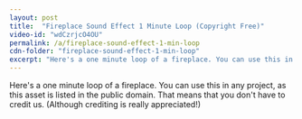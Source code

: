 ```yaml
---
layout: post
title:  "Fireplace Sound Effect 1 Minute Loop (Copyright Free)"
video-id: "wdCzrjcO4OU"
permalink: /a/fireplace-sound-effect-1-min-loop
cdn-folder: "fireplace-sound-effect-1-min-loop"
excerpt: "Here's a one minute loop of a fireplace. You can use this in any project, as this asset is listed in the public domain. That means that you don't have to credit us. (Although crediting is really appreciated!)"
---
```


Here's a one minute loop of a fireplace. You can use this in any project, as this asset is listed in the public domain. That means that you don't have to credit us. (Although crediting is really appreciated!)
